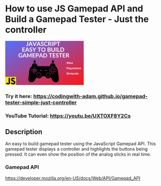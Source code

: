 # How to use JS Gamepad API and Build a Gamepad Tester - Just the controller

[<img src="cover.png" width="50%" >](https://youtube.com/c/codingwithadam)

### Try it here: https://codingwith-adam.github.io/gamepad-tester-simple-just-controller

### YouTube Tutorial: https://youtu.be/UXTOXF8Y2Cs

## Description

An easy to build gamepad tester using the JavaScript Gamepad API. This gamepad tester displays a controller and highlights the buttons being pressed. It can even show the position of the analog sticks in real time.

### Gamepad API

https://developer.mozilla.org/en-US/docs/Web/API/Gamepad_API
